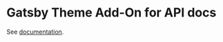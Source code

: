 # Gatsby Theme Add-On for API docs

See [documentation](https://commercetools-docs-kit.vercel.app/documentation/configuration/extensions#gatsby-theme-add-on-for-api-docs).
